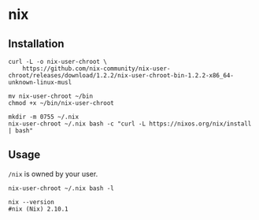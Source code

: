 # nix

## Installation

```shell
curl -L -o nix-user-chroot \
    https://github.com/nix-community/nix-user-chroot/releases/download/1.2.2/nix-user-chroot-bin-1.2.2-x86_64-unknown-linux-musl

mv nix-user-chroot ~/bin
chmod +x ~/bin/nix-user-chroot

mkdir -m 0755 ~/.nix
nix-user-chroot ~/.nix bash -c "curl -L https://nixos.org/nix/install | bash"

```

## Usage

`/nix` is owned by your user.

```shell
nix-user-chroot ~/.nix bash -l

nix --version
#nix (Nix) 2.10.1

```
